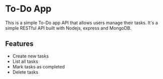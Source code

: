 # To-Do App

This is a simple To-Do app API that allows users manage their tasks. It's a simple RESTful API built with Nodejs, express and MongoDB.

## Features
- Create new tasks
- List all tasks
- Mark tasks as completed
- Delete tasks
